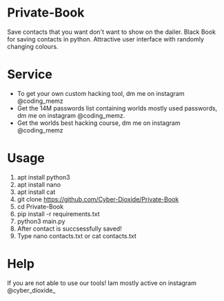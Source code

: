 # Private-Book
Save contacts that you want don't want to show on the dailer. Black Book for saving contacts in python. Attractive user interface with randomly changing colours.

# Service
* To get your own custom hacking tool, dm me on instagram @coding_memz
* Get the 14M passwords list containing worlds mostly used passwords, dm me on instagram @coding_memz.
* Get the worlds best hacking course, dm me on instagram @coding_memz

# Usage
1. apt install python3
2. apt install nano
3. apt install cat
4. git clone https://github.com/Cyber-Dioxide/Private-Book
5. cd Private-Book
6. pip install -r requirements.txt
7. python3 main.py
8. After contact is succsessfully saved!
9. Type nano contacts.txt or cat contacts.txt
# Help
If you are not able to use our tools! Iam mostly active on instagram @cyber_dioxide_


